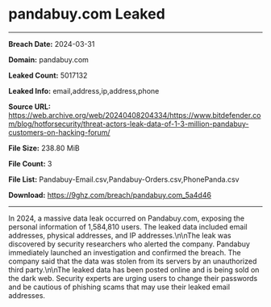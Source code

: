 # pandabuy.com Leaked

------------
**Breach Date:** 2024-03-31

**Domain:** pandabuy.com

**Leaked Count:** 5017132

**Leaked Info:** email,address,ip,address,phone

**Source URL:** https://web.archive.org/web/20240408204334/https://www.bitdefender.com/blog/hotforsecurity/threat-actors-leak-data-of-1-3-million-pandabuy-customers-on-hacking-forum/

**File Size:** 238.80 MiB

**File Count:** 3

**File List:** Pandabuy-Email.csv,Pandabuy-Orders.csv,PhonePanda.csv

**Download:** https://9ghz.com/breach/pandabuy.com_5a4d46

------------
In 2024, a massive data leak occurred on Pandabuy.com, exposing the personal information of 1,584,810 users. The leaked data included email addresses, physical addresses, and IP addresses.\\n\\nThe leak was discovered by security researchers who alerted the company. Pandabuy immediately launched an investigation and confirmed the breach. The company said that the data was stolen from its servers by an unauthorized third party.\\n\\nThe leaked data has been posted online and is being sold on the dark web. Security experts are urging users to change their passwords and be cautious of phishing scams that may use their leaked email addresses.
